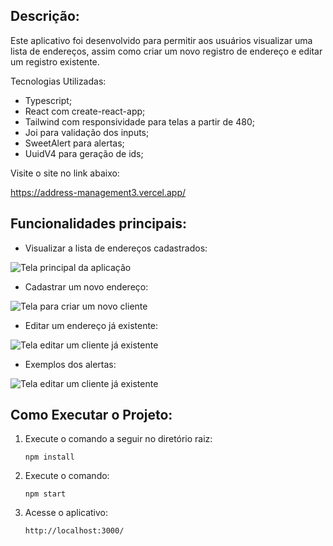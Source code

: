 ## Descrição:

Este aplicativo foi desenvolvido para permitir aos usuários visualizar uma lista de endereços, assim como criar um novo registro de endereço e editar um registro existente.

Tecnologias Utilizadas:
- Typescript;
- React com create-react-app;
- Tailwind com responsividade para telas a partir de 480;
- Joi para validação dos inputs;
- SweetAlert para alertas;
- UuidV4 para geração de ids;

Visite o site no link abaixo:

https://address-management3.vercel.app/


## Funcionalidades principais:

- Visualizar a lista de endereços cadastrados:

<img src="./frontend/src/images/home-page.png" alt="Tela principal da aplicação">

- Cadastrar um novo endereço:

<img src="./frontend/src/images/create-user.png" alt="Tela para criar um novo cliente">

- Editar um endereço já existente:

<img src="./frontend/src/images/edit-user.png" alt="Tela editar um cliente já existente">

- Exemplos dos alertas:

<img src="./frontend/src/images/edit-user.png" alt="Tela editar um cliente já existente">


## Como Executar o Projeto:
  
  1. Execute o comando a seguir no diretório raiz:
       
         npm install

  2. Execute o comando:

         npm start

  3. Acesse o aplicativo:

         http://localhost:3000/